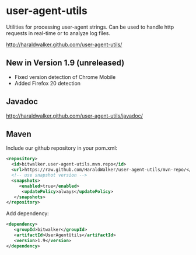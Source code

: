 user-agent-utils
================

Utilities for processing user-agent strings. Can be used to handle http requests in real-time or to analyze log files.

http://haraldwalker.github.com/user-agent-utils/

New in Version 1.9 (unreleased)
------------------

* Fixed version detection of Chrome Mobile
* Added Firefox 20 detection

Javadoc
-------
http://haraldwalker.github.com/user-agent-utils/javadoc/

Maven
-----

Include our github repository in your pom.xml:
```xml
<repository>
  <id>bitwalker.user-agent-utils.mvn.repo</id>
  <url>https://raw.github.com/HaraldWalker/user-agent-utils/mvn-repo/</url>
  <!-- use snapshot version -->
  <snapshots>
     <enabled>true</enabled>
      <updatePolicy>always</updatePolicy>
   </snapshots>
</repository>
```
Add dependency:
```xml
<dependency>
   <groupId>bitwalker</groupId>
   <artifactId>UserAgentUtils</artifactId>
   <version>1.9</version>
</dependency>
```
